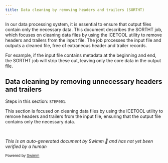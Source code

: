 ```yaml
---
title: Data cleaning by removing headers and trailers (SORTHT)
---
```

In our data processing system, it is essential to ensure that output files contain only the necessary data. This document describes the SORTHT job, which focuses on cleaning data files by using the ICETOOL utility to remove headers and trailers from the input file. The job processes the input file and outputs a cleaned file, free of extraneous header and trailer records.

For example, if the input file contains metadata at the beginning and end, the SORTHT job will strip these out, leaving only the core data in the output file.

## Data cleaning by removing unnecessary headers and trailers

Steps in this section: `STEP001`.

This section is focused on cleaning data files by using the ICETOOL utility to remove headers and trailers from the input file, ensuring that the output file contains only the necessary data.

&nbsp;

*This is an auto-generated document by Swimm 🌊 and has not yet been verified by a human*

<SwmMeta version="3.0.0" repo-id="Z2l0aHViJTNBJTNBbXlNYWluZnJhbWUlM0ElM0FTd2ltbS1EZW1v" repo-name="myMainframe"><sup>Powered by [Swimm](/)</sup></SwmMeta>
